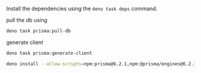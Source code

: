 Install the dependencies using the `deno task deps` command.

pull the db using

```bash
deno task prisma:pull-db
```

generate client

```bash
deno task prisma:generate-client
```

```bash
deno install --allow-scripts=npm:prisma@6.2.1,npm:@prisma/engines@6.2.1
```

